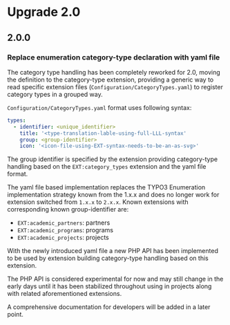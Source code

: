 # Upgrade 2.0

## 2.0.0

### Replace enumeration category-type declaration with yaml file

The category type handling has been completely reworked for 2.0, moving the
definition to the category-type extension, providing a generic way to read
specific extension files (`Configuration/CategoryTypes.yaml`) to register
category types in a grouped way.

`Configuration/CategoryTypes.yaml` format uses following syntax:

```yaml
types:
  - identifier: <unique_identifier>
    title: '<type-translation-lable-using-full-LLL-syntax'
    group: <group-identifier>
    icon: '<icon-file-using-EXT-syntax-needs-to-be-an-as-svg>'
```

The group identifier is specified by the extension providing category-type
handling based on the `EXT:category_types` extension and the yaml file format.

The yaml file based implementation replaces the TYPO3 Enumeration implementation
strategy known from the 1.x.x and does no longer work for extension switched from
`1.x.x` to `2.x.x`. Known extensions with corresponding known group-identifier are:

- `EXT:academic_partners`: partners
- `EXT:academic_programs`: programs
- `EXT:academic_projects`: projects

With the newly introduced yaml file a new PHP API has been implemented to be
used by extension building category-type handling based on this extension.

The PHP API is considered experimental for now and may still change in the
early days until it has been stabilized throughout using in projects along
with related aforementioned extensions.

A comprehensive documentation for developers will be added in a later point.
